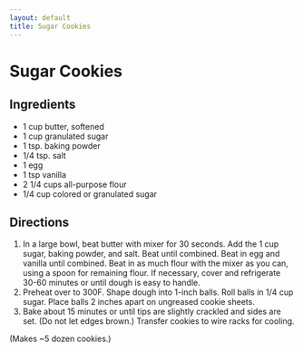 ```yaml
---
layout: default
title: Sugar Cookies
---
```


# Sugar Cookies

## Ingredients

-   1 cup butter, softened
-   1 cup granulated sugar
-   1 tsp. baking powder
-   1/4 tsp. salt
-   1 egg
-   1 tsp vanilla
-   2 1/4 cups all-purpose flour
-   1/4 cup colored or granulated sugar

## Directions

1.  In a large bowl, beat butter with mixer for 30 seconds. Add the 1
    cup sugar, baking powder, and salt. Beat until combined. Beat in egg
    and vanilla until combined. Beat in as much flour with the mixer as
    you can, using a spoon for remaining flour. If necessary, cover and
    refrigerate 30-60 minutes or until dough is easy to handle.
2.  Preheat over to 300F. Shape dough into 1-inch balls. Roll balls in
    1/4 cup sugar. Place balls 2 inches apart on ungreased cookie
    sheets.
3.  Bake about 15 minutes or until tips are slightly crackled and sides
    are set. (Do not let edges brown.) Transfer cookies to wire racks
    for cooling.

(Makes \~5 dozen cookies.)
